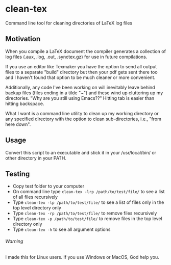 # clean-tex
Command line tool for cleaning directories of LaTeX log files


## Motivation
When you compile a LaTeX document the compiler generates a collection of log files (.aux, .log, .out, .synctex.gz) for use in future compilations. 

If you use an editor like Texmaker you have the option to send all output files to a separate "build" directory but then your pdf gets sent there too and I haven't found that option to be much cleaner or more convenient.

Additionally, any code I've been working on will inevitably leave behind backup files (files ending in a tilde "~") and these wind up cluttering up my directories. "Why are you still using Emacs??" Hitting tab is easier than hitting backspace.

What I want is a command line utility to clean up my working directory or any specified directory with the option to clean sub-directories, i.e., "from here down".


## Usage
Convert this script to an executable and stick it in your /usr/local/bin/ or other directory in your PATH.

## Testing
* Copy test folder to your computer
* On command line type `clean-tex -lrp /path/to/test/file/` to see a list of all files recursively
* Type `clean-tex -lp /path/to/test/file/` to see a list of files only in the top level directory only
* Type `clean-tex -rp /path/to/test/file/` to remove files recursively
* Type `clean-tex -p /path/to/test/file/` to remove files in the top level directory only
* Type `clean-tex -h` to see all argument options


###### Warning
I made this for Linux users. If you use Windows or MacOS, God help you.
